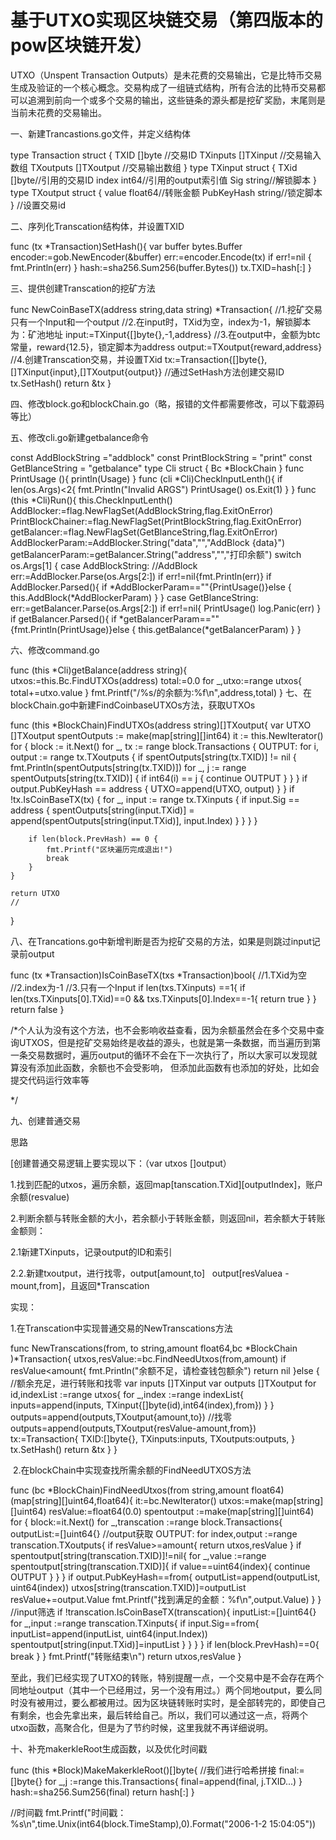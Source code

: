 # 基于UTXO实现区块链交易（第四版本的pow区块链开发）


UTXO（Unspent Transaction Outputs）是未花费的交易输出，它是比特币交易生成及验证的一个核心概念。交易构成了一组链式结构，所有合法的比特币交易都可以追溯到前向一个或多个交易的输出，这些链条的源头都是挖矿奖励，末尾则是当前未花费的交易输出。

一、新建Trancastions.go文件，并定义结构体

type Transaction struct {
	TXID []byte           //交易ID
	TXinputs []TXinput   //交易输入数组
	TXoutputs []TXoutput //交易输出数组
}
type TXinput struct {
	TXid []byte//引用的交易ID
	index int64//引用的output索引值
	Sig string//解锁脚本
}
type TXoutput struct {
	value float64//转账金额
	PubKeyHash string//锁定脚本
}
//设置交易id

二、序列化Transcation结构体，并设置TXID

func (tx *Transaction)SetHash(){
	var buffer bytes.Buffer
	encoder:=gob.NewEncoder(&buffer)
	err:=encoder.Encode(tx)
	if err!=nil {
		fmt.Println(err)
	}
	hash:=sha256.Sum256(buffer.Bytes())
	tx.TXID=hash[:]
}

三、提供创建Transcation的挖矿方法

func NewCoinBaseTX(address string,data string) *Transaction{
	//1.挖矿交易只有一个Input和一个output
	//2.在input时，TXid为空，index为-1，解锁脚本为：矿池地址
	input:=TXinput{[]byte{},-1,address}
	//3.在output中，金额为btc常量，reward{12.5}，锁定脚本为address
	output:=TXoutput{reward,address}
	//4.创建Transcation交易，并设置TXid
	tx:=Transaction{[]byte{},[]TXinput{input},[]TXoutput{output}}
	//通过SetHash方法创建交易ID
	tx.SetHash()
	return &tx
}

四、修改block.go和blockChain.go（略，报错的文件都需要修改，可以下载源码等比）

五、修改cli.go新建getbalance命令

const AddBlockString  ="addblock"
const PrintBlockString  = "print"
const GetBlanceString  = "getbalance"
type Cli struct {
	Bc *BlockChain
}
func PrintUsage (){
	println(Usage)
}
func (cli *Cli)CheckInputLenth(){
	if len(os.Args)<2{
		fmt.Println("Invalid ARGS")
		PrintUsage()
		os.Exit(1)
	}
}
func (this *Cli)Run(){
	this.CheckInputLenth()
	AddBlocker:=flag.NewFlagSet(AddBlockString,flag.ExitOnError)
	PrintBlockChainer:=flag.NewFlagSet(PrintBlockString,flag.ExitOnError)
	getBalancer:=flag.NewFlagSet(GetBlanceString,flag.ExitOnError)
	AddBlockerParam:=AddBlocker.String("data","","AddBlock {data}")
	getBalancerParam:=getBalancer.String("address","","打印余额")
	switch os.Args[1] {
	case AddBlockString:
		//AddBlock
		err:=AddBlocker.Parse(os.Args[2:])
		if err!=nil{fmt.Println(err)}
		if AddBlocker.Parsed(){
			if *AddBlockerParam==""{PrintUsage()}else {
				this.AddBlock(*AddBlockerParam)
			}
		}
	case GetBlanceString:
		err:=getBalancer.Parse(os.Args[2:])
		if err!=nil{
			PrintUsage()
			log.Panic(err)
		}
		if getBalancer.Parsed(){
			if *getBalancerParam==""{fmt.Println(PrintUsage)}else {
				this.getBalance(*getBalancerParam)
			}
		}

六、修改command.go

func (this *Cli)getBalance(address string){
	utxos:=this.Bc.FindUTXOs(address)
	total:=0.0
	for _,utxo:=range utxos{
		total+=utxo.value
	}
	fmt.Printf("/%s/的余额为:%f\n",address,total)
}
七、在blockChain.go中新建FindCoinbaseUTXOs方法，获取UTXOs

func (this *BlockChain)FindUTXOs(address string)[]TXoutput{
	var UTXO []TXoutput
	spentOutputs := make(map[string][]int64)
	it := this.NewIterator()
	for {
		block := it.Next()
		for _, tx := range block.Transactions {
		OUTPUT:
			for i, output := range tx.TXoutputs {
				if spentOutputs[string(tx.TXID)] != nil {
					fmt.Println(spentOutputs[string(tx.TXID)])
					for _, j := range spentOutputs[string(tx.TXID)] {
						if int64(i) == j {
							continue OUTPUT
						}
					}
				}
				if output.PubKeyHash == address {
					UTXO=append(UTXO, output)
				}
			}
			if !tx.IsCoinBaseTX(tx) {
				for _, input := range tx.TXinputs {
					if input.Sig == address {
						spentOutputs[string(input.TXid)] = append(spentOutputs[string(input.TXid)], input.Index)
					}
				}
			}
		}

		if len(block.PrevHash) == 0 {
			fmt.Printf("区块遍历完成退出!")
			break
		}
	}

	return UTXO
	//
}

八、在Trancations.go中新增判断是否为挖矿交易的方法，如果是则跳过input记录前output

func (tx *Transaction)IsCoinBaseTX(txs *Transaction)bool{
	//1.TXid为空
	//2.index为-1
	//3.只有一个Input
	if len(txs.TXinputs) ==1{
		if len(txs.TXinputs[0].TXid)==0 && txs.TXinputs[0].Index==-1{
			return true
		}
	}
	return false
}


/*个人认为没有这个方法，也不会影响收益查看，因为余额虽然会在多个交易中查询UTXOS，但是挖矿交易始终是收益的源头，也就是第一条数据，而当遍历到第一条交易数据时，遍历output的循环不会在下一次执行了，所以大家可以发现就算没有添加此函数，余额也不会受影响，
但添加此函数有也添加的好处，比如会提交代码运行效率等

*/

九、创建普通交易

思路

[创建普通交易逻辑上要实现以下：（var utxos []output）

1.找到匹配的utxos，遍历余额，返回map[tanscation.TXid][outputIndex]，账户余额(resvalue)

2.判断余额与转账金额的大小，若余额小于转账金额，则返回nil，若余额大于转账金额则：

2.1新建TXinputs，记录output的ID和索引

2.2.新建txoutput，进行找零，output[amount,to]   output[resValuea - mount,from]，且返回*Transcation

实现：

1.在Transcation中实现普通交易的NewTranscations方法

func NewTranscations(from, to string,amount float64,bc *BlockChain )*Transaction{
	utxos,resValue:=bc.FindNeedUtxos(from,amount)
	if resValue<amount{
		fmt.Println("余额不足，请检查钱包额余")
		return nil
	}else {
		//额余充足，进行转账和找零
		var inputs []TXinput
		var outputs []TXoutput
		for id,indexList :=range utxos{
			for _,index :=range indexList{
				inputs=append(inputs, TXinput{[]byte(id),int64(index),from})
			}
		}
		outputs=append(outputs,TXoutput{amount,to})
		//找零
		outputs=append(outputs,TXoutput{resValue-amount,from})
		tx:=Transaction{
			TXID:[]byte{},
			TXinputs:inputs,
			TXoutputs:outputs,
		}
		tx.SetHash()
		return &tx
	}
}

 2.在blockChain中实现查找所需余额的FindNeedUTXOS方法

func (bc *BlockChain)FindNeedUtxos(from string,amount float64)(map[string][]uint64,float64){
	it:=bc.NewIterator()
	utxos:=make(map[string][]uint64)
	resValue:=float64(0.0)
	spentoutput :=make(map[string][]uint64)
	for {
		block:=it.Next()
		for _,transcation :=range block.Transactions{
			outputList:=[]uint64{}
			//output获取
		OUTPUT:
			for index,output :=range transcation.TXoutputs{
				if resValue>=amount{
					return utxos,resValue
				}
				if spentoutput[string(transcation.TXID)]!=nil{
					for _,value :=range spentoutput[string(transcation.TXID)]{
						if value==uint64(index){
							continue OUTPUT
						}
					}
				}
				if output.PubKeyHash==from{
					outputList=append(outputList, uint64(index))
					utxos[string(transcation.TXID)]=outputList
					resValue+=output.Value
					fmt.Printf("找到满足的金额：%f\n",output.Value)
				}
			}
			//input筛选
			if !transcation.IsCoinBaseTX(transcation){
				inputList:=[]uint64{}
				for _,input :=range transcation.TXinputs{
					if input.Sig==from{
						inputList=append(inputList, uint64(input.Index))
						spentoutput[string(input.TXid)]=inputList
					}
				}
			}
		}
		if len(block.PrevHash)==0{
			break
		}
	}
	fmt.Printf("转账结束\n")
	return utxos,resValue
}

至此，我们已经实现了UTXO的转账，特别提醒一点，一个交易中是不会存在两个同地址output（其中一个已经用过，另一个没有用过。）两个同地output，要么同时没有被用过，要么都被用过。因为区块链转账时实时，是全部转完的，即使自己有剩余，也会先拿出来，最后转给自己。所以，我们可以通过这一点，将两个utxo函数，高聚合化，但是为了节约时候，这里我就不再详细说明。

十、补充makerkleRoot生成函数，以及优化时间戳

func (this *Block)MakeMakerkleRoot()[]byte{
	//我们进行哈希拼接
	final:=[]byte{}
	for _,j :=range this.Transactions{
		final=append(final, j.TXID...)
	}
	hash:=sha256.Sum256(final)
	return hash[:]
}


//时间戳
fmt.Printf("时间戳：%s\n",time.Unix(int64(block.TimeStamp),0).Format("2006-1-2 15:04:05"))

